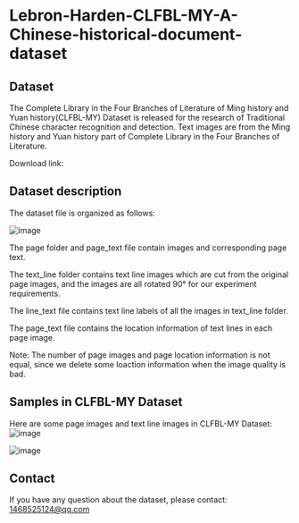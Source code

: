 # Lebron-Harden-CLFBL-MY-A-Chinese-historical-document-dataset

Dataset
---

The Complete Library in the Four Branches of Literature of Ming history and Yuan history(CLFBL-MY) Dataset is released for the research of Traditional Chinese character recognition and detection. Text images are from the Ming history and Yuan history part of Complete Library in the Four Branches of Literature.

Download link: 

Dataset description
---

The dataset file is organized as follows:

![image](https://user-images.githubusercontent.com/74600923/148665961-c4b41e4a-48be-477d-b274-dcc19f7c8337.png)

The page folder and page_text file contain images and corresponding page text.

The text_line folder contains text line images which are cut from the original page images, and the images are all rotated 90° for our experiment requirements.

The line_text file contains text line labels of all the images in text_line folder.

The page_text file contains the location information of text lines in each page image.

Note: The number of page images and page location information is not equal, since we delete some loaction information when the image quality is bad.

Samples in CLFBL-MY Dataset
---
Here are some page images and text line images in CLFBL-MY Dataset:
![image](https://user-images.githubusercontent.com/74600923/148666261-ccd04411-ab27-43ef-8426-8a45259624d9.png)

![image](https://user-images.githubusercontent.com/74600923/148666286-cc88ceba-4f2f-4139-aa63-6c1c7486e07f.png)


Contact
---
If you have any question about the dataset, please contact: 1468525124@qq.com
